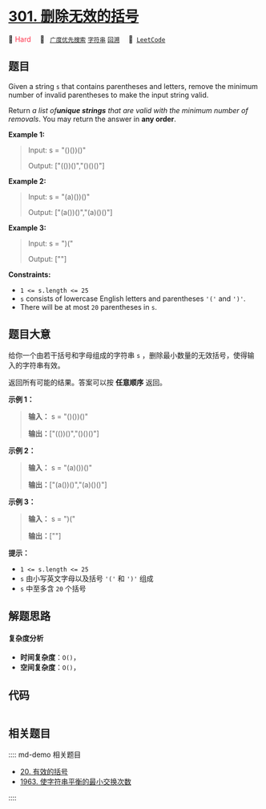 # [301. 删除无效的括号](https://leetcode.com/problems/remove-invalid-parentheses)

🔴 <font color=#ff334b>Hard</font>&emsp; 🔖&ensp; [`广度优先搜索`](/leetcode/outline/tag/breadth-first-search.md) [`字符串`](/leetcode/outline/tag/string.md) [`回溯`](/leetcode/outline/tag/backtracking.md)&emsp; 🔗&ensp;[`LeetCode`](https://leetcode.com/problems/remove-invalid-parentheses)


## 题目

Given a string `s` that contains parentheses and letters, remove the minimum
number of invalid parentheses to make the input string valid.

Return _a list of**unique strings** that are valid with the minimum number of
removals_. You may return the answer in **any order**.



**Example 1:**

> Input: s = "()())()"
> 
> Output: ["(())()","()()()"]

**Example 2:**

> Input: s = "(a)())()"
> 
> Output: ["(a())()","(a)()()"]

**Example 3:**

> Input: s = ")("
> 
> Output: [""]

**Constraints:**

  * `1 <= s.length <= 25`
  * `s` consists of lowercase English letters and parentheses `'('` and `')'`.
  * There will be at most `20` parentheses in `s`.


## 题目大意

给你一个由若干括号和字母组成的字符串 `s` ，删除最小数量的无效括号，使得输入的字符串有效。

返回所有可能的结果。答案可以按 **任意顺序** 返回。

**示例 1：**

> 
> 
> 
> 
> 
> **输入：** s = "()())()"
> 
> **输出：**["(())()","()()()"]
> 
> 

**示例 2：**

> 
> 
> 
> 
> 
> **输入：** s = "(a)())()"
> 
> **输出：**["(a())()","(a)()()"]
> 
> 

**示例 3：**

> 
> 
> 
> 
> 
> **输入：** s = ")("
> 
> **输出：**[""]
> 
> 

**提示：**

  * `1 <= s.length <= 25`
  * `s` 由小写英文字母以及括号 `'('` 和 `')'` 组成
  * `s` 中至多含 `20` 个括号


## 解题思路

#### 复杂度分析

- **时间复杂度**：`O()`，
- **空间复杂度**：`O()`，

## 代码

```javascript

```

## 相关题目

:::: md-demo 相关题目
- [20. 有效的括号](./0020.md)
- [1963. 使字符串平衡的最小交换次数](./1963.md)

::::
